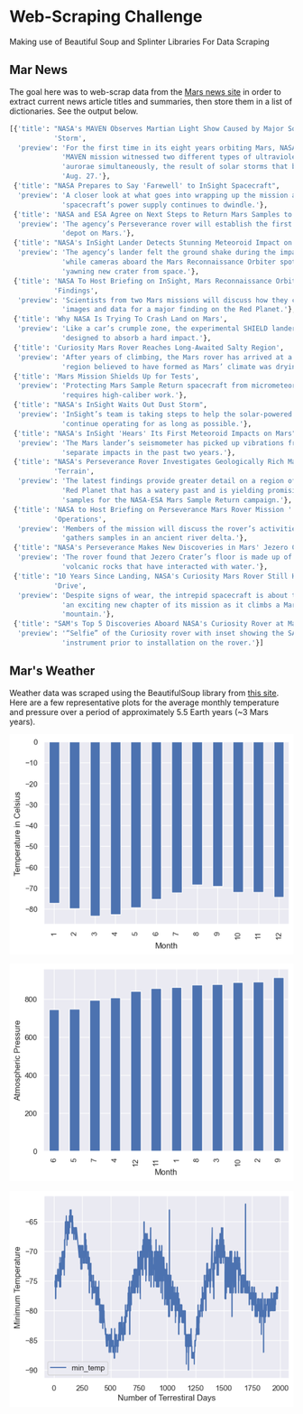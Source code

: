 # Web-Scraping Challenge
Making use of Beautiful Soup and Splinter Libraries For Data Scraping

## Mar News
The goal here was to web-scrap data from the [Mars news site](https://static.bc-edx.com/data/web/mars_news/index.html) in order to extract current news article titles and summaries, then store them in a list of dictionaries. See the output below.

``` python
[{'title': "NASA's MAVEN Observes Martian Light Show Caused by Major Solar "
           'Storm',
  'preview': 'For the first time in its eight years orbiting Mars, NASA’s '
             'MAVEN mission witnessed two different types of ultraviolet '
             'aurorae simultaneously, the result of solar storms that began on '
             'Aug. 27.'},
 {'title': "NASA Prepares to Say 'Farewell' to InSight Spacecraft",
  'preview': 'A closer look at what goes into wrapping up the mission as the '
             'spacecraft’s power supply continues to dwindle.'},
 {'title': 'NASA and ESA Agree on Next Steps to Return Mars Samples to Earth',
  'preview': 'The agency’s Perseverance rover will establish the first sample '
             'depot on Mars.'},
 {'title': "NASA's InSight Lander Detects Stunning Meteoroid Impact on Mars",
  'preview': 'The agency’s lander felt the ground shake during the impact '
             'while cameras aboard the Mars Reconnaissance Orbiter spotted the '
             'yawning new crater from space.'},
 {'title': 'NASA To Host Briefing on InSight, Mars Reconnaissance Orbiter '
           'Findings',
  'preview': 'Scientists from two Mars missions will discuss how they combined '
             'images and data for a major finding on the Red Planet.'},
 {'title': 'Why NASA Is Trying To Crash Land on Mars',
  'preview': 'Like a car’s crumple zone, the experimental SHIELD lander is '
             'designed to absorb a hard impact.'},
 {'title': 'Curiosity Mars Rover Reaches Long-Awaited Salty Region',
  'preview': 'After years of climbing, the Mars rover has arrived at a special '
             'region believed to have formed as Mars’ climate was drying.'},
 {'title': 'Mars Mission Shields Up for Tests',
  'preview': 'Protecting Mars Sample Return spacecraft from micrometeorites '
             'requires high-caliber work.'},
 {'title': "NASA's InSight Waits Out Dust Storm",
  'preview': 'InSight’s team is taking steps to help the solar-powered lander '
             'continue operating for as long as possible.'},
 {'title': "NASA's InSight 'Hears' Its First Meteoroid Impacts on Mars",
  'preview': 'The Mars lander’s seismometer has picked up vibrations from four '
             'separate impacts in the past two years.'},
 {'title': "NASA's Perseverance Rover Investigates Geologically Rich Mars "
           'Terrain',
  'preview': 'The latest findings provide greater detail on a region of the '
             'Red Planet that has a watery past and is yielding promising '
             'samples for the NASA-ESA Mars Sample Return campaign.'},
 {'title': 'NASA to Host Briefing on Perseverance Mars Rover Mission '
           'Operations',
  'preview': 'Members of the mission will discuss the rover’s activities as it '
             'gathers samples in an ancient river delta.'},
 {'title': "NASA's Perseverance Makes New Discoveries in Mars' Jezero Crater",
  'preview': 'The rover found that Jezero Crater’s floor is made up of '
             'volcanic rocks that have interacted with water.'},
 {'title': "10 Years Since Landing, NASA's Curiosity Mars Rover Still Has "
           'Drive',
  'preview': 'Despite signs of wear, the intrepid spacecraft is about to start '
             'an exciting new chapter of its mission as it climbs a Martian '
             'mountain.'},
 {'title': "SAM's Top 5 Discoveries Aboard NASA's Curiosity Rover at Mars",
  'preview': '“Selfie” of the Curiosity rover with inset showing the SAM '
             'instrument prior to installation on the rover.'}]
```

## Mar's Weather
Weather data was scraped using the BeautifulSoup library from [this site](https://static.bc-edx.com/data/web/mars_facts/temperature.html). Here are a few representative plots for the average monthly temperature and pressure over a period of approximately 5.5 Earth years (~3 Mars years).

![Average Temperature](MarsInfo/images/mars01.png "Average Monthly Temperature")

![Average Pressure](MarsInfo/images/mars02.png "Average Monthly Pressure")

![Daily Temperature](MarsInfo/images/mars03.png "Daily Temperature Changes")

  
